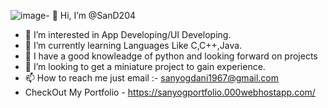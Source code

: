 ![image](https://github.com/SanD204/SanD204/assets/113448326/07265e1a-6db5-404c-af84-3efa5587ac7f)- 👋 Hi, I’m @SanD204
- 👀 I’m interested in App Developing/UI Developing.
- 🌱 I’m currently learning Languages Like C,C++,Java.
- 👀 I have a good knowleadge of python and looking forward on projects
- 💞️ I’m looking to get a miniature project to gain experience.
- 📫 How to reach me just email :- sanyogdani1967@gmail.com
- CheckOut My Portfolio - https://sanyogportfolio.000webhostapp.com/

<!---
SanD204/SanD204 is a ✨ special ✨ repository because its `README.md` (this file) appears on your GitHub profile.
You can click the Preview link to take a look at your changes.
--->
